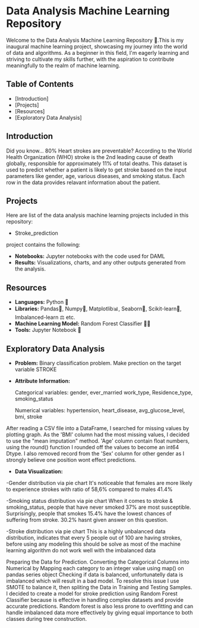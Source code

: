# Data Analysis Machine Learning Repository

Welcome to the Data Analysis Machine Learning Repository 🧠.This is my inaugural machine learning project, showcasing my journey into the world of data and algorithms.
As a beginner in this field, I'm eagerly learning and striving to cultivate my skills further, with the aspiration to contribute meaningfully to the realm of machine learning.


## Table of Contents
- [Introduction]
- [Projects]
- [Resources]
- [Exploratory Data Analysis]

## Introduction

Did you know... 80% Heart strokes are preventable?
According to the World Health Organization (WHO) stroke is the 2nd leading cause of death globally, responsible for approximately 11% of total deaths. 
This dataset is used to predict whether a patient is likely to get stroke based on the input parameters like gender, age, various diseases, and smoking status. 
Each row in the data provides relavant information about the patient.

## Projects

Here are list of the data analysis machine learning projects included in this repository:

- Stroke_prediction

project contains the following:

- **Notebooks:** Jupyter notebooks with the code used for DAML
- **Results:** Visualizations, charts, and any other outputs generated from the analysis.


## Resources


- **Languages:** Python 🐍
- **Libraries:** Pandas🐼, Numpy🧮, Matplotlib📊, Seaborn🌈, Scikit-learn🤖, Imbalanced-learn ⚖️ etc.
- **Machine Learning Model:** Random Forest Classifier 🌳🌲
- **Tools:** Jupyter Notebook 📓 


## Exploratory Data Analysis

- **Problem:**
Binary classification problem.
Make prection on the target variable STROKE

- **Attribute Information:**

  Categorical variables: gender, ever_married	work_type,	Residence_type, smoking_status

  
  Numerical variables: hypertension,	heart_disease, avg_glucose_level,	bmi, stroke



After reading a CSV file into a DataFrame, I searched for missing values by plotting graph. As the 'BMI' column had the most missing values,
I decided to use the "mean imputation" method. 'Age' column contain float numbers, using the round() function I rounded off the values to become an int64 Dtype. 
I also removed record from the 'Sex' column for other gender as I strongly believe one position wont effect predictions.

- **Data Visualization:**

-Gender distribution via pie chart
It's noticeable that females are more likely to experience strokes with ratio of 58,6% compared to males 41.4%


-Smoking status distribution via pie chart
When it comes to stroke & smoking_status, people that have never smoked 37% are most susceptible. Surprisingly, people that smokes 15.4% have the lowest chances of suffering from stroke. 30.2% hasnt given answer on this question.


-Stroke distribution via pie chart
This is a highly unbalanced data distribution, indicates that every 5 people out of 100 are having strokes, before using any modeling this should be solve as most of the machine learning algorithm do not work well with the imbalanced data


Preparing the Data for Prediction.
Converting the Categorical Columns into Numerical by Mapping each category to an integer value using map() on pandas series object
Checking if data is balanced, unfortunatelly data is imbalanced  which will result in a bad model. To resolve this issue I use 
SMOTE to balance it, then spliting the Data in Training and Testing Samples. I decided to create a model for stroke prediction
using Random Forest Classifier because is effective in handling complex datasets and provide accurate predictions. Random forest is 
also less prone to overfitting and can handle imbalanced data more effectively by giving equal importance to both classes during tree
construction.
